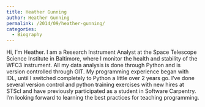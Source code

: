 ```yaml
---
title: Heather Gunning
author: Heather Gunning
permalink: /2014/09/heather-gunning/
categories:
  - Biography
---
```

Hi, I&#8217;m Heather. I am a Research Instrument Analyst at the Space Telescope Science Institute in Baltimore, where I monitor the health and stability of the WFC3 instrument. All my data analysis is done through Python and is version controlled through GIT. My programming experience began with IDL, until I switched completely to Python a little over 2 years go. I&#8217;ve done several version control and python training exercises with new hires at STScI and have previously participated as a student in Software Carpentry. I&#8217;m looking forward to learning the best practices for teaching programming.
